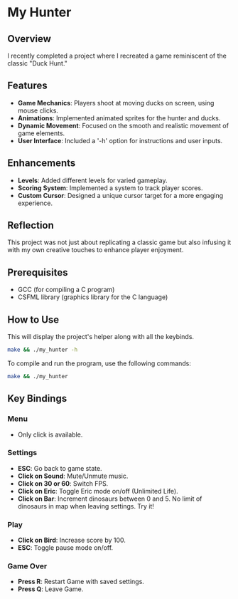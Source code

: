 # My Hunter

## Overview
I recently completed a project where I recreated a game reminiscent of the classic "Duck Hunt."

## Features
- **Game Mechanics**: Players shoot at moving ducks on screen, using mouse clicks.
- **Animations**: Implemented animated sprites for the hunter and ducks.
- **Dynamic Movement**: Focused on the smooth and realistic movement of game elements.
- **User Interface**: Included a '-h' option for instructions and user inputs.

## Enhancements
- **Levels**: Added different levels for varied gameplay.
- **Scoring System**: Implemented a system to track player scores.
- **Custom Cursor**: Designed a unique cursor target for a more engaging experience.

## Reflection
This project was not just about replicating a classic game but also infusing it with my own creative touches to enhance player enjoyment.

## Prerequisites
- GCC (for compiling a C program)
- CSFML library (graphics library for the C language)

## How to Use
This will display the project's helper along with all the keybinds.
```bash
make && ./my_hunter -h
```
To compile and run the program, use the following commands:
```bash
make && ./my_hunter
```

## Key Bindings

### Menu
- Only click is available.

### Settings
- **ESC**: Go back to game state.
- **Click on Sound**: Mute/Unmute music.
- **Click on 30 or 60**: Switch FPS.
- **Click on Eric**: Toggle Eric mode on/off (Unlimited Life).
- **Click on Bar**: Increment dinosaurs between 0 and 5. No limit of dinosaurs in map when leaving settings. Try it!

### Play
- **Click on Bird**: Increase score by 100.
- **ESC**: Toggle pause mode on/off.

### Game Over
- **Press R**: Restart Game with saved settings.
- **Press Q**: Leave Game.

